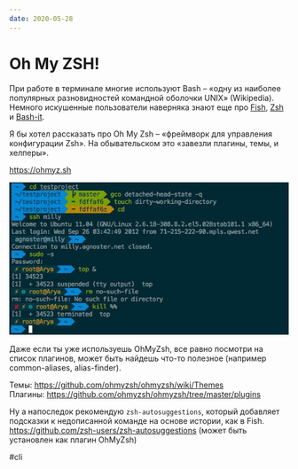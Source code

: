 ```yaml
---
date: 2020-05-28
---
```


# Oh My ZSH!

При работе в терминале многие используют Bash – «одну из наиболее популярных разновидностей командной оболочки UNIX» (Wikipedia).
Немного искушенные пользователи наверняка знают еще про [Fish](https://fishshell.com), [Zsh](http://zsh.sourceforge.net) и [Bash-it](https://github.com/Bash-it/bash-it).

Я бы хотел рассказать про Oh My Zsh – «фреймворк для управления конфигурации Zsh».
На обывательском это «завезли плагины, темы, и хелперы».

https://ohmyz.sh

![OhMyZsh screenshot](ohmyzsh.jpeg "OhMyZsh screenshot")

Даже если ты уже используешь OhMyZsh, все равно посмотри на список плагинов, может быть найдешь что-то полезное (например common-aliases, alias-finder).

Темы: https://github.com/ohmyzsh/ohmyzsh/wiki/Themes  
Плагины: https://github.com/ohmyzsh/ohmyzsh/tree/master/plugins

Ну а напоследок рекомендую `zsh-autosuggestions`, который добавляет подсказки к недописанной команде на основе истории, как в Fish.  
https://github.com/zsh-users/zsh-autosuggestions
(может быть установлен как плагин OhMyZsh)

#cli
